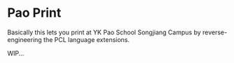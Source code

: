 # Pao Print

Basically this lets you print at YK Pao School Songjiang Campus by
reverse-engineering the PCL language extensions.

WIP...
